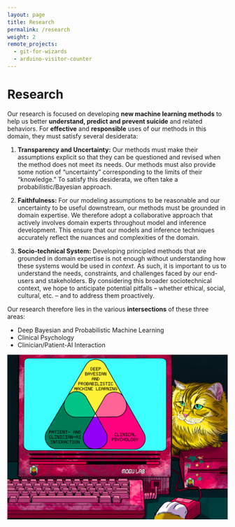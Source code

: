 ```yaml
---
layout: page
title: Research
permalink: /research
weight: 2
remote_projects: 
  - git-for-wizards
  - arduino-visitor-counter
---
```


# **Research**

Our research is focused on developing **new machine learning methods** to help us better **understand, predict and prevent suicide** and related behaviors. For **effective** and **responsible** uses of our methods in this domain, they must satisfy several desiderata:

1. **Transparency and Uncertainty:** Our methods must make their assumptions explicit so that they can be questioned and revised when the method does not meet its needs. Our methods must also provide some notion of “uncertainty” corresponding to the limits of their “knowledge.” To satisfy this desiderata, we often take a probabilistic/Bayesian approach.

2. **Faithfulness:** For our modeling assumptions to be reasonable and our uncertainty to be useful downstream, our methods must be grounded in domain expertise. We therefore adopt a collaborative approach that actively involves domain experts throughout model and inference development. This ensure that our models and inference techniques accurately reflect the nuances and complexities of the domain.

3. **Socio-technical System:** Developing principled methods that are grounded in domain expertise is not enough without understanding how these systems would be used in *context*. As such, it is important to us to understand the needs, constraints, and challenges faced by our end-users and stakeholders. By considering this broader sociotechnical context, we hope to anticipate potential pitfalls – whether ethical, social, cultural, etc. – and to address them proactively. 

Our research therefore lies in the various **intersections** of these three areas: 
* Deep Bayesian and Probabilistic Machine Learning
* Clinical Psychology
* Clinician/Patient-AI Interaction


<img src="/assets/img/research-interests.png" />

<br/>


<!--
<center>
<style>
.photo image {

}
</style>
<div id="research-directions"></div>
<script src="{{ '/assets/js/research-directions.js' | relative_url }}"></script>
<script>

data = async () => ([
    { score: [40, 40, 40], description: "what", photo: "{{ '/assets/img/venn/ALL-problem.png' | relative_url }}" },
    { score: [100, 10, 10], description: "hey", photo: "{{ '/assets/img/venn/DBL-problem.png' | relative_url }}" },
    { score: [10, 10, 100], description: "wassup", photo: "{{ '/assets/img/venn/HCI-problem.png' | relative_url }}" },
    { score: [10, 100, 10], description: "omg", photo: "{{ '/assets/img/venn/MH-problem.png' | relative_url }}" },
    { score: [100, 0, 100], description: "hi", photo: "{{ '/assets/img/venn/DBL-HCI-problem.png' | relative_url }}" },
    { score: [100, 100, 0], description: "hello", photo: "{{ '/assets/img/venn/DBL-MH-problem.png' | relative_url }}" },
    { score: [0, 100, 100], description: "hello", photo: "{{ '/assets/img/venn/HCI-MH-problem.png' | relative_url }}" },
]);


radar = drawRadar(data, { height: 450, width: 620, margin: 10, axisTick: 5, vennRatio: 1.2 });

d3.select('#research-directions').append(() => radar);

</script>
</center>


# **Projects**

{% include research/index.html %}
-->